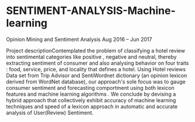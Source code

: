 # SENTIMENT-ANALYSIS-Machine-learning

Opinion Mining and Sentiment Analysis
Aug 2016 – Jun 2017

Project descriptionContemplated the problem of classifying a hotel review into sentimental categories like positive , negative and neutral, thereby extracting sentiment of consumer and also analysing behavior on four traits : food, service, price, and locality that defines a hotel. Using Hotel reviews Data set from Trip Advisor and SentiWordnet dictionary (an opinion lexicon derived from WordNet database), our approach's sole focus was to gauge consumer sentiment and forecasting comportment using both lexicon features and machine learning algorithms . We conclude by devising a hybrid approach that collectively exhibit accuracy of machine learning techniques and speed of a lexicon approach in automatic and accurate analysis of User(Review) Sentiment.
